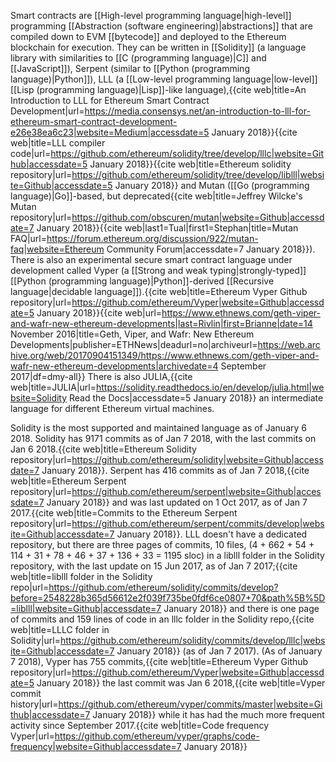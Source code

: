 <!-- TITLE: Programming Languages Into -->


Smart contracts are [[High-level programming language|high-level]] programming [[Abstraction (software engineering)|abstractions]] that are compiled down to EVM [[bytecode]] and deployed to the Ethereum blockchain for execution. They can be written in [[Solidity]] (a language library with similarities to [[C (programming language)|C]] and [[JavaScript]]), Serpent (similar to [[Python (programming language)|Python]]), LLL (a [[Low-level programming language|low-level]] [[Lisp (programming language)|Lisp]]-like language),<ref>{{cite web|title=An Introduction to LLL for Ethereum Smart Contract Development|url=https://media.consensys.net/an-introduction-to-lll-for-ethereum-smart-contract-development-e26e38ea6c23|website=Medium|accessdate=5 January 2018}}</ref><ref>{{cite web|title=LLL compiler code|url=https://github.com/ethereum/solidity/tree/develop/lllc|website=Github|accessdate=5 January 2018}}</ref><ref>{{cite web|title=Ethereum solidity repository|url=https://github.com/ethereum/solidity/tree/develop/liblll|website=Github|accessdate=5 January 2018}}</ref> and Mutan ([[Go (programming language)|Go]]-based, but deprecated<ref>{{cite web|title=Jeffrey Wilcke's Mutan repository|url=https://github.com/obscuren/mutan|website=Github|accessdate=7 January 2018}}</ref><ref>{{cite web|last1=Tual|first1=Stephan|title=Mutan FAQ|url=https://forum.ethereum.org/discussion/922/mutan-faq|website=Ethereum Community Forum|accessdate=7 January 2018}}</ref>). There is also an experimental secure smart contract language under development called Vyper (a [[Strong and weak typing|strongly-typed]] [[Python (programming language)|Python]]-derived [[Recursive language|decidable language]]).<ref>{{cite web|title=Ethereum Vyper Github repository|url=https://github.com/ethereum/Vyper|website=Github|accessdate=5 January 2018}}</ref><ref name="ETHNviper">{{cite web|url=https://www.ethnews.com/geth-viper-and-wafr-new-ethereum-developments|last=Rivlin|first=Brianne|date=14 November 2016|title=Geth, Viper, and Wafr: New Ethereum Developments|publisher=ETHNews|deadurl=no|archiveurl=https://web.archive.org/web/20170904151349/https://www.ethnews.com/geth-viper-and-wafr-new-ethereum-developments|archivedate=4 September 2017|df=dmy-all}}</ref> There is also JULIA,<ref>{{cite web|title=JULIA|url=https://solidity.readthedocs.io/en/develop/julia.html|website=Solidity Read the Docs|accessdate=5 January 2018}}</ref> an intermediate language for different Ethereum virtual machines. 

Solidity is the most supported and maintained language as of January 6 2018. Solidity has 9171 commits as of Jan 7 2018, with the last commits on Jan 6 2018.<ref>{{cite web|title=Ethereum Solidity repository|url=https://github.com/ethereum/solidity|website=Github|accessdate=7 January 2018}}</ref>. Serpent has 416 commits as of Jan 7 2018,<ref>{{cite web|title=Ethereum Serpent repository|url=https://github.com/ethereum/serpent|website=Github|accessdate=7 January 2018}}</ref> and was last updated on 1 Oct 2017, as of Jan 7 2017.<ref>{{cite web|title=Commits to the Ethereum Serpent repository|url=https://github.com/ethereum/serpent/commits/develop|website=Github|accessdate=7 January 2018}}</ref>. LLL doesn't have a dedicated repository, but there are three pages of commits, 10 files, (4 + 662 + 54 + 114 + 31 + 78 + 46 + 37 + 136 + 33 = 1195 sloc) in a liblll folder in the Solidity repository, with the last update on 15 Jun 2017, as of Jan 7 2017;<ref>{{cite web|title=liblll folder in the Solidity repo|url=https://github.com/ethereum/solidity/commits/develop?before=2548228b365d56612e2f039f735be0fdf6ce0807+70&path%5B%5D=liblll|website=Github|accessdate=7 January 2018}}</ref> and there is one page of commits and 159 lines of code in an lllc folder in the Solidity repo,<ref>{{cite web|title=LLLC folder in Solidity|url=https://github.com/ethereum/solidity/commits/develop/lllc|website=Github|accessdate=7 January 2018}}</ref> (as of Jan 7 2017). (As of January 7 2018), Vyper has 755 commits,<ref>{{cite web|title=Ethereum Vyper Github repository|url=https://github.com/ethereum/Vyper|website=Github|accessdate=5 January 2018}}</ref> the last commit was  Jan 6 2018,<ref>{{cite web|title=Vyper commit history|url=https://github.com/ethereum/vyper/commits/master|website=Github|accessdate=7 January 2018}}</ref> while it has had the much more frequent activity since September 2017.<ref>{{cite web|title=Code frequency Vyper|url=https://github.com/ethereum/vyper/graphs/code-frequency|website=Github|accessdate=7 January 2018}}</ref>
